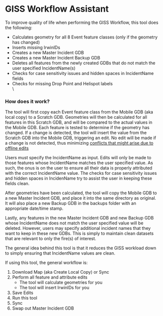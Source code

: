 # GISS Workflow Assistant

To improve quality of life when performing the GISS Workflow, this tool does the following:
- Calculates geometry for all 8 Event feature classes (only if the geometry has changed)
- Inserts missing IrwinIDs
- Creates a new Master Incident GDB
- Creates a new Master Incident Backup GDB
- Deletes all features from the newly created GDBs that do not match the user specified IncidentName(s)
- Checks for case sensitivity issues and hidden spaces in IncidentName fields
- Checks for missing Drop Point and Helispot labels
\
\
### How does it work?
The tool will first copy each Event feature class from the Mobile GDB (aka local copy) to a Scratch GDB. Geometries will then be calculated for all features in this Scratch GDB, and will be compared to the actual values in the Mobile GDB. Each feature is tested to determine if the geometry has changed. If a change is detected, the tool will insert the value from the Scratch GDB into the Mobile GDB, triggering an edit. No edit will be made if a change is not detected, thus minimizing [conflicts that might arise due to offline edits](https://www.nwcg.gov/publications/pms936-1/edit-incident-data/securing-incident-information#collapseX)

Users must specify the IncidentName as input. Edits will only be made to those features whose IncidentName matches the user specified value. As such, the onus is on the user to ensure all their data is properly attributed with the correct IncidentName value.  The checks for case sensitivity issues and hidden spaces in IncidenName try to assist the user in keeping these fields clean.

After geometries have been calculated, the tool will copy the Mobile GDB to a new Master Incident GDB, and place it into the same directory as original. It will also place a new Backup GDB in the backups folder with an appropriate date/time stamp. 

Lastly, any features in the new Master Incident GDB and new Backup GDB whose IncidentName does not match the user specified value will be deleted. However, users may specify additional incident names that they want to keep in these new GDBs. This is simply to maintain clean datasets that are relevant to only the fire(s) of interest.

The general idea behind this tool is that it reduces the GISS workload down to simply ensuring that IncidentName values are clean.

If using this tool, the general workflow is:
1) Download Map (aka Create Local Copy) or Sync
2) Perform all feature and attribute edits
    - The tool will calculate geometries for you
    - The tool will insert IrwinIDs for you
3) Save Edits
4) Run this tool
5) Sync
6) Swap out Master Incident GDB
